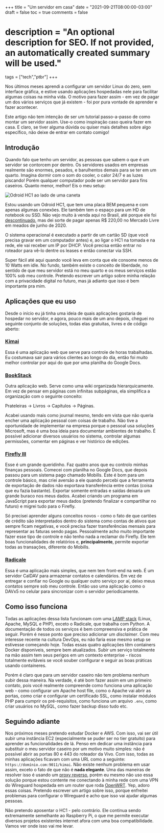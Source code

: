 +++
title = "Um servidor em casa"
date = "2021-09-21T08:00:00-03:00"
draft = false
toc = true
comments = false
# description = "An optional description for SEO. If not provided, an automatically created summary will be used."

tags = ["tech","ptbr"]
+++

Nos últimos meses aprendi a configurar um servidor Linux do zero, sem interface gráfica, e estive usando aplicações hospedadas nele para facilitar algumas coisas na minha vida. O motivo para fazer assim - em vez de pagar um dos vários serviços que já existem - foi por pura vontade de aprender e fazer acontecer.

Este artigo não tem intenção de ser um tutorial passo-a-passo de como montar um servidor assim. Use-o como inspiração caso queira fazer em casa. E claro, se tiver alguma dúvida ou quiser mais detalhes sobre algo específico, não deixe de entrar em contato comigo!

## Introdução

Quando falo que tenho um servidor, as pessoas que sabem o que é um servidor se contorcem por dentro. Os servidores usados em empresas realmente são enormes, pesados, e barulhentos demais para se ter em um quarto. Imagina dormir com o som do cooler, o calor 24/7 e as luzes piscando! Porém qualquer computador pode ser um servidor para fins caseiros. Quanto menor, melhor! Eis o meu setup:

![Odroid HC1 ao lado de uma caneta](/images/servidor-em-casa/img1.jpg)

Estou usando um Odroid HC1, que tem uma placa BEM pequena e com apenas algumas conexões. Ele também tem o espaço para um HD de notebook ou SSD. Não vejo muito à venda aqui no Brasil, até porque ele foi [descontinuado](https://www.hardkernel.com/shop/odroid-hc1-home-cloud-one/), mas dei sorte de pagar apenas R$ 220,00 no Mercado Livre em meados de junho de 2020.

O sistema operacional é executado a partir de um cartão SD (que você precisa gravar em um computador antes) e, ao ligar o HC1 na tomada e na rede, ele vai receber um IP por DHCP. Você precisa então entrar no roteador para vê-lo dentre os leases e então conectar via SSH.

Super fácil até aqui quando você leva em conta que ele consome menos de 10 Watts em idle. No fundo, também existe o conceito de liberdade, no sentido de que meu servidor está no meu quarto e os meus serviços estão 100% sob meu controle. Pretendo escrever um artigo sobre minha relação com a privacidade digital no futuro, mas já adianto que isso é bem importante pra mim.

## Aplicações que eu uso

Desde o início eu já tinha uma ideia de quais aplicações gostaria de hospedar no servidor, e agora, pouco mais de um ano depois, cheguei no seguinte conjunto de soluções, todas elas gratuitas, livres e de código aberto:

### [Kimai](https://www.kimai.org/)

Essa é uma aplicação web que serve para controle de horas trabalhadas. Eu costumava sair para vários clientes ao longo do dia, então foi muito melhor controlar por aqui do que por uma planilha do Google Docs.

### [BookStack](https://www.bookstackapp.com/)

Outra aplicação web. Serve como uma wiki organizada hierarquicamente. Em vez de pensar em páginas com infinitas subpáginas, ela simplifica a organização com o seguinte conceito:

Prateleiras -> Livros -> Capítulos -> Páginas.

Acabei usando mais como journal mesmo, tendo em vista que não queria encher uma aplicação pessoal com coisas de trabalho. Não tive a oportunidade de implementar na empresa porque o pessoal usa soluções Microsoft, mas é uma boa ideia para documentar ambientes de trabalho. É possível adicionar diversos usuários no sistema, controlar algumas permissões, comentar em páginas e ver histórico de edições.

### [Firefly III](https://www.firefly-iii.org/)

Esse é um grande queridinho. Faz quatro anos que eu controlo minhas finanças pessoais. Comecei com planilha no Google Docs, que depois passou para um sistema pago chamado Mobills. Este é bom para um controle básico, mas criei aversão a ele quando percebi que a ferramenta de exportação de dados não exportava transferência entre contas (coisa que eu fazia bastante). Exportar somente entradas e saídas deixaria um grande buraco nos meus dados. Acabei criando um programa em JavaScript para exportar meus dados (pretendo finalizar e compartilhar no futuro) e migrei tudo para o Firefly.

Só precisei aprender alguns conceitos novos - como o fato de que cartões de crédito são interpretados dentro do sistema como contas de ativos que sempre ficam negativas, e você precisa fazer transferências mensais para representar as faturas sendo pagas. Pessoalmente acho muito importante fazer esse tipo de controle e não tenho nada a reclamar do Firefly. Ele tem boas funcionalidades de relatórios e, **principalmente**, permite exportar todas as transações, diferente do Mobills.

### [Radicale](https://radicale.org/3.0.html)

Essa é uma aplicação mais simples, que nem tem front-end na web. É um servidor CalDAV para armazenar contatos e calendários. Em vez de entregar e confiar no Google ou qualquer outro serviço por aí, deixo meus contatos sempre sob meu controle. Então uso uma aplicação como o DAVx5 no celular para sincronizar com o servidor periodicamente.

## Como isso funciona

Todas as aplicações dessa lista funcionam com uma [LAMP stack](https://www.ibm.com/cloud/learn/lamp-stack-explained) (Linux, Apache, MySQL e PHP), exceto o Radicale, que trabalha com Python. A documentação de todos os serviços é bem compreensiva e prática de seguir. Porém é nesse ponto que preciso adicionar um *disclaimer*. Com meu interesse recente na cultura DevOps, eu não faria esse mesmo setup se estivesse começando hoje. Todas essas quatro aplicações têm containers Docker disponíveis, sempre bem atualizados. Subir um serviço totalmente na mão assim tem seus perigos em um contexto enterprise - riscos totalmente evitáveis se você souber configurar e seguir as boas práticas usando containeres.

Porém é claro que para um servidor caseiro não tem problema nenhum subir dessa maneira. Na verdade, é até bom fazer assim em um primeiro contato, pois você realmente compreende como funciona uma aplicação web - como configurar um Apache host file, como o Apache vai abrir as portas, como criar e configurar um certificado SSL, como instalar módulos PHP para cumprir os pré-requisitos, como funciona um arquivo `.env`, como criar usuários no MySQL, como fazer backup disso tudo etc.

## Seguindo adiante

Nos próximos meses pretendo estudar Docker e AWS. Com isso, vai ser útil subir uma instância EC2 (especialmente se puder ser no tier gratuito) para aprender as funcionalidades de lá. Penso em dedicar uma instância para substituir o meu servidor caseiro por um motivo muito simples: não é possível abrir as portas 80 e 443 do roteador da Vivo. Com isso, todas as minhas aplicações ficavam com uma URL como a seguinte: `https://domínio.com:9011/kimai`. Não existe nenhum problema em usar assim, exceto o fato de que não é **nada elegante**. Uma das maneiras de resolver isso é usando um [proxy reverso](/blog/2021/10/proxy-reverso/), porém eu mesmo não uso essa solução porque estou contente me conectando à minha rede com uma VPN do Wireguard hospedada em um router que roda [OpenWRT](https://openwrt.org/). Yep, adoro essas coisas. Pretendo escrever um artigo sobre isso, porque enfreitei problemas para configurar o Wireguard e acho que isso vai ajudar algumas pessoas.

Não pretendo aposentar o HC1 - pelo contrário. Ele continua sendo extremamente semelhante ao Raspberry Pi, o que me permite executar diversos projetos existentes internet afora com uma boa compatibilidade. Vamos ver onde isso vai me levar.